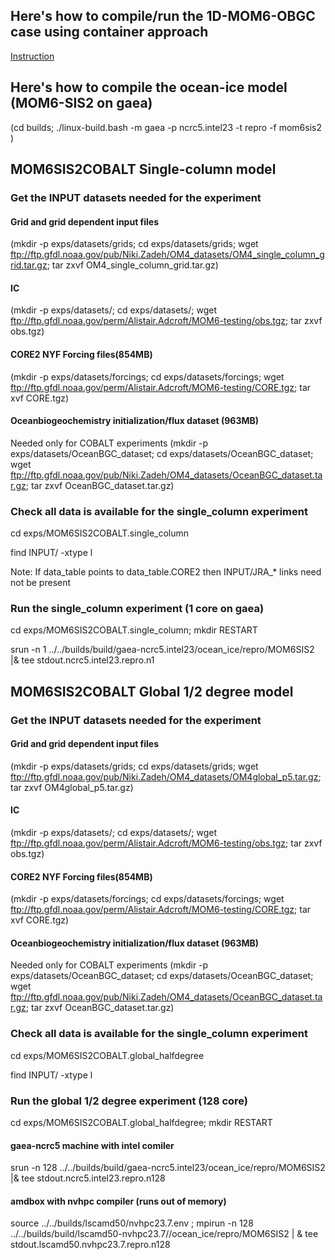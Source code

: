 ## Here's how to compile/run the 1D-MOM6-OBGC case using container approach
[Instruction](https://mom6-obgc-examples.readthedocs.io/en/main/index.html)

## Here's how to compile the ocean-ice model (MOM6-SIS2 on gaea)
(cd builds;  ./linux-build.bash -m gaea -p ncrc5.intel23 -t repro -f mom6sis2 )

## MOM6SIS2COBALT Single-column model

### Get the INPUT datasets needed for the experiment
#### Grid and grid dependent input files
(mkdir -p exps/datasets/grids; cd exps/datasets/grids; wget ftp://ftp.gfdl.noaa.gov/pub/Niki.Zadeh/OM4_datasets/OM4_single_column_grid.tar.gz; tar zxvf OM4_single_column_grid.tar.gz)

#### IC
(mkdir -p exps/datasets/; cd exps/datasets/; wget ftp://ftp.gfdl.noaa.gov/perm/Alistair.Adcroft/MOM6-testing/obs.tgz; tar zxvf obs.tgz)

#### CORE2 NYF Forcing files(854MB)
(mkdir -p exps/datasets/forcings; cd exps/datasets/forcings; wget ftp://ftp.gfdl.noaa.gov/perm/Alistair.Adcroft/MOM6-testing/CORE.tgz; tar xvf CORE.tgz)

#### Oceanbiogeochemistry initialization/flux dataset (963MB)
Needed only for COBALT experiments
(mkdir -p exps/datasets/OceanBGC_dataset;   cd exps/datasets/OceanBGC_dataset;   wget ftp://ftp.gfdl.noaa.gov/pub/Niki.Zadeh/OM4_datasets/OceanBGC_dataset.tar.gz;     tar zxvf OceanBGC_dataset.tar.gz)

### Check all data is available for the single_column experiment
cd exps/MOM6SIS2COBALT.single_column

find INPUT/ -xtype l

Note: If data_table points to data_table.CORE2 then INPUT/JRA_* links need not be present

### Run the single_column experiment (1 core on gaea)
cd exps/MOM6SIS2COBALT.single_column; mkdir RESTART

srun -n 1 ../../builds/build/gaea-ncrc5.intel23/ocean_ice/repro/MOM6SIS2 |& tee stdout.ncrc5.intel23.repro.n1

## MOM6SIS2COBALT Global 1/2 degree model

### Get the INPUT datasets needed for the experiment
#### Grid and grid dependent input files
(mkdir -p exps/datasets/grids; cd exps/datasets/grids; wget ftp://ftp.gfdl.noaa.gov/pub/Niki.Zadeh/OM4_datasets/OM4global_p5.tar.gz; tar zxvf OM4global_p5.tar.gz)

#### IC
(mkdir -p exps/datasets/; cd exps/datasets/; wget ftp://ftp.gfdl.noaa.gov/perm/Alistair.Adcroft/MOM6-testing/obs.tgz; tar zxvf obs.tgz)

#### CORE2 NYF Forcing files(854MB)
(mkdir -p exps/datasets/forcings; cd exps/datasets/forcings; wget ftp://ftp.gfdl.noaa.gov/perm/Alistair.Adcroft/MOM6-testing/CORE.tgz; tar xvf CORE.tgz)

#### Oceanbiogeochemistry initialization/flux dataset (963MB)
Needed only for COBALT experiments
(mkdir -p exps/datasets/OceanBGC_dataset;   cd exps/datasets/OceanBGC_dataset;   wget ftp://ftp.gfdl.noaa.gov/pub/Niki.Zadeh/OM4_datasets/OceanBGC_dataset.tar.gz;     tar zxvf OceanBGC_dataset.tar.gz)

### Check all data is available for the single_column experiment
cd exps/MOM6SIS2COBALT.global_halfdegree

find INPUT/ -xtype l

### Run the global 1/2 degree experiment (128 core)
cd exps/MOM6SIS2COBALT.global_halfdegree; mkdir RESTART

#### gaea-ncrc5 machine with intel comiler
srun -n 128 ../../builds/build/gaea-ncrc5.intel23/ocean_ice/repro/MOM6SIS2 |& tee stdout.ncrc5.intel23.repro.n128

#### amdbox with nvhpc compiler (runs out of memory)
source ../../builds/lscamd50/nvhpc23.7.env ; mpirun -n 128 ../../builds/build/lscamd50-nvhpc23.7//ocean_ice/repro/MOM6SIS2 | & tee stdout.lscamd50.nvhpc23.7.repro.n128

